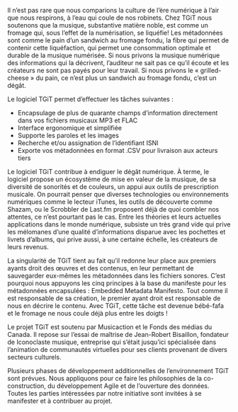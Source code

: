 Il n’est pas rare que nous comparions la culture de l’ère numérique à l’air que nous respirons, à l’eau qui coule de nos robinets. Chez TGiT nous soutenons que la musique, substantive matière noble, est comme un fromage qui, sous l’effet de la numérisation, se liquéfie! Les métadonnées sont comme le pain d’un sandwich au fromage fondu, la fibre qui permet de contenir cette liquéfaction, qui permet une consommation optimale et durable de la musique numérisée. Si nous privons la musique numérique des informations qui la décrivent, l’auditeur ne sait pas ce qu’il écoute et les créateurs ne sont pas payés pour leur travail. Si nous privons le « grilled-cheese » du pain, ce n’est plus un sandwich au fromage fondu, c’est un dégât.

Le logiciel TGiT permet d’effectuer les tâches suivantes :

* Encapsulage de plus de quarante champs d’information directement dans vos fichiers musicaux MP3 et FLAC
* Interface ergonomique et simplifiée
* Supporte les paroles et les images
* Recherche et/ou assignation de l’identifiant ISNI
* Exporte vos métadonnées en format .CSV pour livraison aux acteurs tiers

Le logiciel TGiT contribue à endiguer le dégât numérique. À terme, le logiciel propose un écosystème de mise en valeur de la musique, de sa diversité de sonorités et de couleurs, un appui aux outils de prescription musicale. On pourrait penser que diverses technologies ou environnements numériques comme le lecteur iTunes, les outils de découverte comme Shazam, ou le Scrobbler de Last.fm proposent déjà de quoi combler nos attentes, ce n’est pourtant pas le cas. Entre les théories et leurs actuelles applications dans le monde numérique, subsiste un très grand vide qui prive les mélomanes d’une qualité d’informations disparue avec les pochettes et livrets d’albums, qui prive aussi, à une certaine échelle, les créateurs de leurs revenus.

La singularité de TGiT tient au fait qu’il redonne leur place aux premiers ayants droit des œuvres et des contenus, en leur permettant de sauvegarder eux-mêmes les métadonnées dans les fichiers sonores. C’est pourquoi nous appuyons les cinq principes à la base du manifeste pour les métadonnées encapsulées : Embedded Metadata Manifesto. Tout comme il est responsable de sa création, le premier ayant droit est responsable de nous en décrire le contenu. Avec TGiT, cette tâche est devenue bébé-fafa et le fromage ne nous coule déjà plus entre les doigts !

Le projet TGiT est soutenu par Musicaction et le Fonds des médias du Canada. Il repose sur l’essai de maîtrise de Jean-Robert Bisaillon, fondateur de Iconoclaste musique, entreprise qui s’était jusqu’ici spécialisée dans l’animation de communautés virtuelles pour ses clients provenant de divers secteurs culturels.

Plusieurs phases de développement additionnelles de l’environnement TGiT sont prévues. Nous appliquons pour ce faire les philosophies de la co-construction, du développement Agile et de l’ouverture des données. Toutes les parties intéressées par notre initiative sont invitées à se manifester et à contribuer au projet.